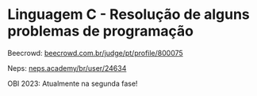# Linguagem C - Resolução de alguns problemas de programação

<span>Beecrowd: <a href="https://www.beecrowd.com.br/judge/pt/profile/800075">beecrowd.com.br/judge/pt/profile/800075</a></span>


<span>Neps: <a href="https://neps.academy/br/user/24634">neps.academy/br/user/24634</a></span>


<span>OBI 2023: Atualmente na segunda fase!</span>

